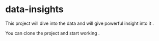 # data-insights
This project will dive into the data and will give powerful insight into it .

You can clone the project and start working .
